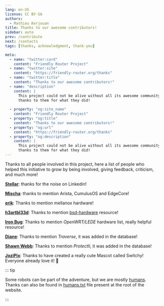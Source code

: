 ```yaml
---
lang: en-US
license: CC BY-SA
authors:
  - Mathieu Kerjouan
title: Thanks to our awesome contributors!
sidebar: auto
prev: /contribute
next: /contacts
tags: [thanks, acknowledgment, thank-you]

meta:
  - name: "twitter:card"
    content: "Friendly Router Project"
  - name: "twitter:site"
    content: "https://friendly-router.org/thanks"
  - name: "twitter:title"
    content: "Thanks to our awesome contributors!"
  - name: "description" 
    content: | 
      This project could not be alive without all its awesome community,
      thanks to them for what they did!
      
  - property: "og:site_name"
    content: "Friendly Router Project"
  - property: "og:title"
    content: "Thanks to our awesome contributors!"
  - property: "og:url"
    content: "https://friendly-router.org/thanks"
  - property: "og:description"
    content: |
      This project could not be alive without all its awesome community,
      thanks to them for what they did!
---
```


Thanks to all people involved in this project, here a list of people
who helped this initiative to grow by being involved, giving feedback,
criticism, and much more!

[**Stellar**](https://fedi.absturztau.be/users/Stellar): thanks for
the noise on Linkedin!

[**Mischa**](https://bsd.network/@mischa): thanks to mention Arista,
CumulusOS and EdgeCore!

[**erik**](https://chaos.social/@erikk): Thanks to mention mellanox
hardware!

[**h3artbl33d**](https://bsd.network/@h3artbl33d): Thanks to mention
[bsd-hardware](https://bsd-hardware.info/) resource!

[**Iron Bug**](https://friendica.ironbug.org/profile/iron_bug): Thanks
to mention *OpenWRT/LEDE* hardware list, really helpful resource!

[**Diane**](https://octodon.social/@alienghic): Thanks to mention
*Traverse*, it was added in the database!

[**Shawn Webb**](https://bsd.network/@lattera): Thanks to mention
*Protectli*, it was added in the database!

[**JoziPix**](https://www.instagram.com/jozipix/): Thanks to have
created a really cute Mascot called Switchy!  Everyone already love
it! :gift_heart:

::: tip

Some robots can be part of the adventure, but we are mostly
[humans](http://humanstxt.org/). Thanks can also be found in
[humans.txt](/humans.txt) file present at the root of the website.

:::
